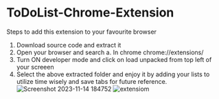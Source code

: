 # ToDoList-Chrome-Extension
Steps to add this extension to your favourite browser
1. Download source code and extract it
2. Open your browser and search
   a. In chrome chrome://extensions/
3. Turn ON developer mode and click on load unpacked from top left of your screeen
4. Select the above extracted folder and enjoy it by adding your lists to utilize time wisely and save tabs for future reference.
![Screenshot 2023-11-14 184752](https://github.com/laxmansharma12/ToDoList-Chrome-Extension/assets/91863813/904efa9b-ebd8-42ed-a7a4-2cd50128336b)
![extensiom](https://github.com/laxmansharma12/ToDoList-Chrome-Extension/assets/91863813/475f60bf-84df-428a-bf26-8ac5915bdf0c)
